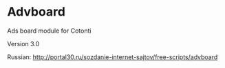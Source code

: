 Advboard
==========

Ads board module for Cotonti


Version 3.0


Russian: http://portal30.ru/sozdanie-internet-sajtov/free-scripts/advboard